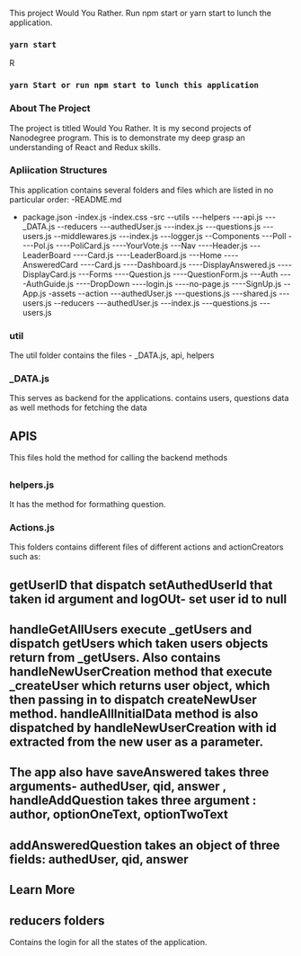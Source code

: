 This project Would You Rather. Run npm start or yarn start to lunch the application.

### `yarn start`

R

### `yarn Start or run npm start to lunch this application`

### About The Project

The project is titled Would You Rather. It is my second projects of Nanodegree program. This is to demonstrate my deep grasp an understanding of React and Redux skills.

### Apliication Structures

This application contains several folders and files which are listed in no particular order:
-README.md

- package.json
  -index.js
  -index.css
  -src
  --utils
  ---helpers
  ---api.js
  ---\_DATA.js
  --reducers
  ---authedUser.js
  ---index.js
  ---questions.js
  ---users.js
  --middlewares.js
  ---index.js
  ---logger.js
  --Components
  ---Poll
  ----Pol.js
  ----PoliCard.js
  ----YourVote.js
  ---Nav
  ----Header.js
  ---LeaderBoard
  ----Card.js
  ----LeaderBoard.js
  ---Home
  ----AnsweredCard
  ----Card.js
  ----Dashboard.js
  ----DisplayAnswered.js
  ----DisplayCard.js
  ---Forms
  ----Question.js
  ----QuestionForm.js
  ---Auth
  ----AuthGuide.js
  ----DropDown
  ----login.js
  ----no-page.js
  ----SignUp.js
  --App.js
  -assets
  --action
  ---authedUser.js
  ---questions.js
  ---shared.js
  ---users.js
  --reducers
  ---authedUser.js
  ---index.js
  ---questions.js
  ---users.js

### util

The util folder contains the files - \_DATA.js, api, helpers

### \_DATA.js

This serves as backend for the applications. contains users, questions data as well methods for fetching the data

#####

## APIS

This files hold the method for calling the backend methods

##

### helpers.js

It has the method for formathing question.

###

### Actions.js

This folders contains different files of different actions and actionCreators such as:

## getUserID that dispatch setAuthedUserId that taken id argument and logOUt- set user id to null

##

## handleGetAllUsers execute \_getUsers and dispatch getUsers which taken users objects return from \_getUsers. Also contains handleNewUserCreation method that execute \_createUser which returns user object, which then passing in to dispatch createNewUser method. handleAllInitialData method is also dispatched by handleNewUserCreation with id extracted from the new user as a parameter.

##

##

## The app also have saveAnswered takes three arguments- authedUser, qid, answer , handleAddQuestion takes three argument : author, optionOneText, optionTwoText

## addAnsweredQuestion takes an object of three fields: authedUser, qid, answer

## Learn More

## reducers folders

Contains the login for all the states of the application.

##
